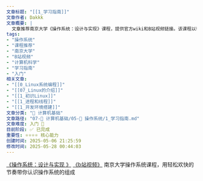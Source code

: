```yaml
---
文章标题: "[[1_学习指南]]" 
文章作者: Dakkk
文章概要: |
  文章推荐南京大学《操作系统：设计与实现》课程，提供官方wiki和B站视频链接。该课程以轻松活泼的节奏，帮助学习者系统性地认识操作系统的核心组成与设计原理，是入门操作系统学习的优质资源，适合初学者。
tags:
- "操作系统"
- "课程推荐"
- "南京大学"
- "B站视频"
- "计算机科学"
- "学习指南"
- "入门"
相关文章:
- "[[0_Linux系统编程]]"
- "[[07_Linux的介绍]]"
- "[[1_初识Linux]]"
- "[[1_进程和线程]]"
- "[[1_开发环境搭建]]"
文章分类: "📐 计算机基础"
文章路径: "07-📐 计算机基础/05-🔄 操作系统/1_学习指南.md"
文章难度: 入门 🌱
目前阶段: ✅ 已完成
重要性: ⭐⭐⭐⭐ 核心能力
创建时间: 2025-05-06 21:25:59
修改时间: 2025-05-28 00:44:03
---
```


[《操作系统：设计与实现 》](http://jyywiki.cn/OS/2022/) [《b站视频》](https://www.bilibili.com/video/BV1Cm4y1d7Ur/?spm_id_from=333.788&vd_source=4bad1f761b8ca5604d76a5b072cf66ff) 南京大学操作系统课程，用轻松欢快的节奏带你认识操作系统的组成